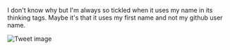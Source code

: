 I don't know why but I'm always so tickled when it uses my name in its thinking tags. Maybe it's that it uses my first name and not my github user name.


![Tweet image](/assets/crosspoast/Gij10FSbYAQlrDK.png)

